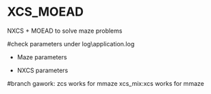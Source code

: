 # XCS_MOEAD
NXCS + MOEAD to solve maze problems



#check parameters under log\application.log
- Maze parameters

- NXCS parameters



#branch
gawork: zcs works for mmaze
xcs_mix:xcs works for mmaze
